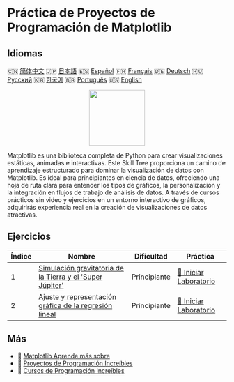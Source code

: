 # Práctica de Proyectos de Programación de Matplotlib

## Idiomas

🇨🇳 [简体中文](README_zh.md) 🇯🇵 [日本語](README_ja.md) 🇪🇸 [Español](README_es.md) 🇫🇷 [Français](README_fr.md) 🇩🇪 [Deutsch](README_de.md) 🇷🇺 [Русский](README_ru.md) 🇰🇷 [한국어](README_ko.md) 🇧🇷 [Português](README_pt.md) 🇺🇸 [English](README.md) 

<div align="center">
<img width="128px" src="https://file.labex.io/path/6PDQ0G40CdCX.png">
</div>

Matplotlib es una biblioteca completa de Python para crear visualizaciones estáticas, animadas e interactivas. Este Skill Tree proporciona un camino de aprendizaje estructurado para dominar la visualización de datos con Matplotlib. Es ideal para principiantes en ciencia de datos, ofreciendo una hoja de ruta clara para entender los tipos de gráficos, la personalización y la integración en flujos de trabajo de análisis de datos. A través de cursos prácticos sin video y ejercicios en un entorno interactivo de gráficos, adquirirás experiencia real en la creación de visualizaciones de datos atractivas.

## Ejercicios

|   Índice | Nombre                                                                                                                                               | Dificultad   | Práctica                                                                                                          |
|----------|------------------------------------------------------------------------------------------------------------------------------------------------------|--------------|-------------------------------------------------------------------------------------------------------------------|
|        1 | [Simulación gravitatoria de la Tierra y el 'Super Júpiter'](https://labex.io/es/courses/project-gravitational-simulation-of-earth-and-super-jupiter) | Principiante | [🚀 Iniciar Laboratorio](https://labex.io/es/courses/project-gravitational-simulation-of-earth-and-super-jupiter) |
|        2 | [Ajuste y representación gráfica de la regresión lineal](https://labex.io/es/courses/project-linear-regression-fitting-and-plotting)                 | Principiante | [🚀 Iniciar Laboratorio](https://labex.io/es/courses/project-linear-regression-fitting-and-plotting)              |

## Más

- 🔗 [Matplotlib Aprende más sobre](https://labex.io/es/skilltrees/matplotlib)
- 🔗 [Proyectos de Programación Increíbles](https://github.com/labex-labs/awesome-programming-projects)
- 🔗 [Cursos de Programación Increíbles](https://github.com/labex-labs/awesome-programming-courses)


